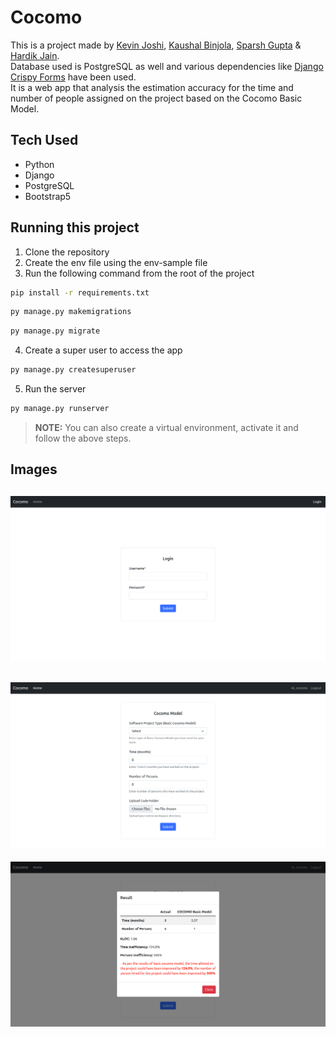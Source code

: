 # Cocomo

This is a project made by [Kevin Joshi](https://github.com/KevinJ-hub), [Kaushal Binjola](https://github.com/KaushalBinjola), [Sparsh Gupta](https://github.com/Sparsh1101) & [Hardik Jain](https://github.com/hardikjain1708).  
Database used is PostgreSQL as well and various dependencies like [Django Crispy Forms](https://django-crispy-forms.readthedocs.io/en/latest/) have been used.  
It is a web app that analysis the estimation accuracy for the time and number of people assigned on the project based on the Cocomo Basic Model.  

## Tech Used

- Python
- Django
- PostgreSQL
- Bootstrap5

## Running this project  

1. Clone the repository
2. Create the env file using the env-sample file
3. Run the following command from the root of the project

```bash
pip install -r requirements.txt
```

```bash
py manage.py makemigrations
```

```bash
py manage.py migrate
```

4. Create a super user to access the app

```bash
py manage.py createsuperuser
```

5. Run the server

```bash
py manage.py runserver
```

> **NOTE:** You can also create a virtual environment, activate it and follow the above steps.

## Images

![Login Page](screenshots/ss3.png)
---

![Home Page](screenshots/ss1.png)
---

![Results Page](screenshots/ss2.png)
